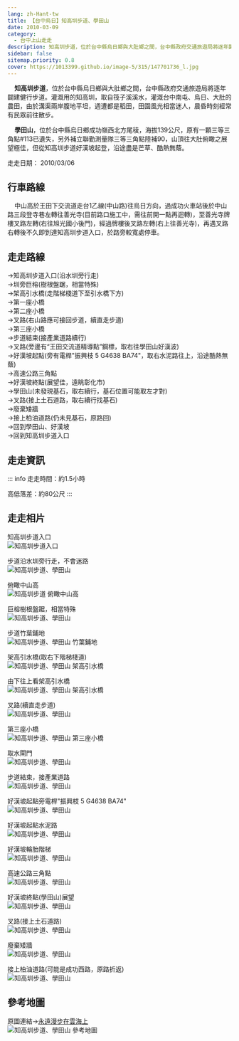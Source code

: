 ```yaml
---
lang: zh-Hant-tw
title: 【台中烏日】知高圳步道、學田山
date: 2010-03-09
category: 
  - 台中上山走走
description: 知高圳步道，位於台中縣烏日鄉與大肚鄉之間，台中縣政府交通旅遊局將逐年闢建健行步道。灌溉用的知高圳，取自筏子溪溪水，灌溉台中南屯、烏日、大肚的農田，由於溝渠兩岸腹地平坦，週遭都是稻田，田園風光相當迷人，晨昏時刻經常有民眾前往散步。 學田山，位於台中縣烏日鄉成功嶺西北方尾稜，海拔139公尺，原有一顆三等三角點#113已遺失，另外補立聯勤測量隊三等三角點陸補90，山頂往大肚俯瞰之展望極佳，但從知高圳步道好漢坡起登，沿途盡是芒草、酷熱無蔭。
sidebar: false
sitemap.priority: 0.8
cover: https://1013399.github.io/image-5/315/147701736_l.jpg
---
```


    **知高圳步道**，位於台中縣烏日鄉與大肚鄉之間，台中縣政府交通旅遊局將逐年闢建健行步道。灌溉用的知高圳，取自筏子溪溪水，灌溉台中南屯、烏日、大肚的農田，由於溝渠兩岸腹地平坦，週遭都是稻田，田園風光相當迷人，晨昏時刻經常有民眾前往散步。  

<!-- more -->

    **學田山**，位於台中縣烏日鄉成功嶺西北方尾稜，海拔139公尺，原有一顆三等三角點#113已遺失，另外補立聯勤測量隊三等三角點陸補90，山頂往大肚俯瞰之展望極佳，但從知高圳步道好漢坡起登，沿途盡是芒草、酷熱無蔭。


走走日期： 2010/03/06

## 行車路線
    中山高於王田下交流道走台1乙線(中山路)往烏日方向，過成功火車站後於中山路三段登寺巷左轉往善光寺(目前路口施工中，需往前開一點再迴轉)，至善光寺牌樓叉路左轉(右往旭光國小後門)，經過牌樓後叉路左轉(右上往善光寺)，再遇叉路右轉後不久即到達知高圳步道入口，於路旁較寬處停車。

## 走走路線
→知高圳步道入口(沿水圳旁行走)  
→圳旁巨榕(樹根盤踞，相當特殊)  
→架高引水橋(走階梯棧道下至引水橋下方)  
→第一座小橋  
→第二座小橋  
→叉路(右山路應可接回步道，續直走步道)  
→第三座小橋  
→步道結束(接產業道路續行)  
→叉路(旁邊有“王田交流道精導點”鋼標，取右往學田山好漢波)  
→好漢坡起點(旁有電桿"振興枝 5 G4638 BA74"，取右水泥路往上，沿途酷熱無蔭)  
→高速公路三角點  
→好漢坡終點(展望佳，遠眺彰化市)  
→學田山(未發現基石，取右續行，基石位置可能取左才對)  
→叉路(接上土石道路，取右續行找基石)  
→廢棄矮牆  
→接上柏油道路(仍未見基石，原路回)  
→回到學田山、好漢坡  
→回到知高圳步道入口

## 走走資訊
::: info
走走時間：約1.5小時

高低落差：約80公尺
:::

## 走走相片

知高圳步道入口  
![知高圳步道入口](https://1013399.github.io/image-5/315/147701548_l.jpg)

步道沿水圳旁行走，不會迷路  
![知高圳步道、學田山](https://1013399.github.io/image-5/315/147701557_l.jpg)

俯瞰中山高  
![知高圳步道 俯瞰中山高](https://1013399.github.io/image-5/315/147701563_l.jpg)

巨榕樹根盤踞，相當特殊  
![知高圳步道、學田山](https://1013399.github.io/image-5/315/147701627_l.jpg)

步道竹葉鋪地  
![知高圳步道、學田山 竹葉鋪地](https://1013399.github.io/image-5/315/147702153_l.jpg)

架高引水橋(取右下階梯棧道)  
![知高圳步道、學田山 架高引水橋](https://1013399.github.io/image-5/315/147701632_l.jpg)

由下往上看架高引水橋  
![知高圳步道、學田山 架高引水橋](https://1013399.github.io/image-5/315/147701639_l.jpg)

叉路(續直走步道)  
![知高圳步道、學田山](https://1013399.github.io/image-5/315/147701644_l.jpg)

第三座小橋  
![知高圳步道、學田山 第三座小橋](https://1013399.github.io/image-5/315/147701736_l.jpg)

取水閘門  
![知高圳步道、學田山](https://1013399.github.io/image-5/315/147701793_l.jpg)

步道結束，接產業道路  
![知高圳步道、學田山](https://1013399.github.io/image-5/315/147701855_l.jpg)

好漢坡起點旁電桿"振興枝 5 G4638 BA74"  
![知高圳步道、學田山](https://1013399.github.io/image-5/315/147701881_l.jpg)

好漢坡起點水泥路  
![知高圳步道、學田山](https://1013399.github.io/image-5/315/147701889_l.jpg)

好漢坡輪胎階梯  
![知高圳步道、學田山](https://1013399.github.io/image-5/315/147701962_l.jpg)

高速公路三角點  
![知高圳步道、學田山](https://1013399.github.io/image-5/315/147701976_l.jpg)

好漢坡終點(學田山)展望  
![知高圳步道、學田山](https://1013399.github.io/image-5/315/147702040_l.jpg)

叉路(接上土石道路)  
![知高圳步道、學田山](https://1013399.github.io/image-5/315/147702149_l.jpg)

廢棄矮牆  
![知高圳步道、學田山](https://1013399.github.io/image-5/315/147702051_l.jpg)

接上柏油道路(可能是成功西路，原路折返)  
![知高圳步道、學田山](https://1013399.github.io/image-5/315/147702059_l.jpg)

## 參考地圖
原圖連結→[永遠漫步在雲海上](http://blog.yam.com/amjads/article/25281432)  
![知高圳步道、學田山 參考地圖](https://1013399.github.io/image-5/315/147702419_l.jpg)